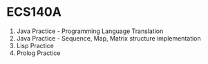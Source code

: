 # ECS140A
1. Java Practice - Programming Language Translation
2. Java Practice - Sequence, Map, Matrix structure implementation
3. Lisp Practice
4. Prolog Practice
